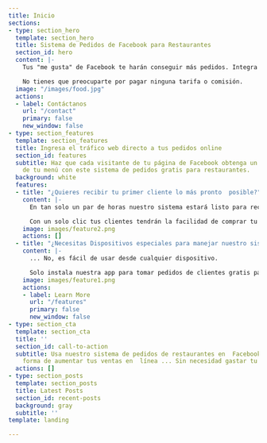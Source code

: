 ```yaml
---
title: Inicio
sections:
- type: section_hero
  template: section_hero
  title: Sistema de Pedidos de Facebook para Restaurantes
  section_id: hero
  content: |-
    Tus "me gusta" de Facebook te harán conseguir más pedidos. Integra nuestro sistema de pedidos gratuito directamente con Facebook.

    No tienes que preocuparte por pagar ninguna tarifa o comisión.
  image: "/images/food.jpg"
  actions:
  - label: Contáctanos
    url: "/contact"
    primary: false
    new_window: false
- type: section_features
  template: section_features
  title: Ingresa el tráfico web directo a tus pedidos online
  section_id: features
  subtitle: Haz que cada visitante de tu página de Facebook obtenga un delicioso platillo
    de tu menú con este sistema de pedidos gratis para restaurantes.
  background: white
  features:
  - title: "¿Quieres recibir tu primer cliente lo más pronto  posible?"
    content: |-
      En tan solo un par de horas nuestro sistema estará listo para recibir pedidos mediante Facebook.

      Con un solo clic tus clientes tendrán la facilidad de comprar tu menú, sin la necesidad de salir de la página de Facebook de tu restaurante.
    image: images/feature2.png
    actions: []
  - title: "¿Necesitas Dispositivos especiales para manejar nuestro sistema?"
    content: |-
      ... No, es fácil de usar desde cualquier dispositivo.

      Solo instala nuestra app para tomar pedidos de clientes gratis para Android y iOS, en tu smartphone, tableta o iPad
    image: images/feature1.png
    actions:
    - label: Learn More
      url: "/features"
      primary: false
      new_window: false
- type: section_cta
  template: section_cta
  title: ''
  section_id: call-to-action
  subtitle: Usa nuestro sistema de pedidos de restaurantes en  Facebook como una nueva
    forma de aumentar tus ventas en  línea ... Sin necesidad gastar tu dinero.
  actions: []
- type: section_posts
  template: section_posts
  title: Latest Posts
  section_id: recent-posts
  background: gray
  subtitle: ''
template: landing

---
```

